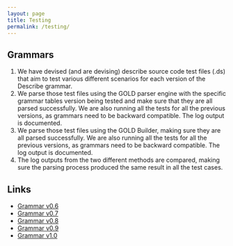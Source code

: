 ```yaml
---
layout: page
title: Testing
permalink: /testing/
---
```

## Grammars

1. We have devised (and are devising) describe source code test files (.ds) that aim to test various different scenarios for each version of the Describe grammar.
2. We parse those test files using the GOLD parser engine with the specific grammar tables version being tested and make sure that they are all parsed successfully. We are also running all the tests for all the previous versions, as grammars need to be backward compatible. The log output is documented.
3. We parse those test files using the GOLD Builder, making sure they are all parsed successfully. We are also running all the tests for all the previous versions, as grammars need to be backward compatible. The log output is documented.
4. The log outputs from the two different methods are compared, making sure the parsing process produced the same result in all the test cases.

## Links

* [Grammar v0.6]()
* [Grammar v0.7]()
* [Grammar v0.8]()
* [Grammar v0.9]()
* [Grammar v1.0]()